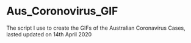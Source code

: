 # Aus_Coronovirus_GIF
The script I use to create the GIFs of the Australian Coronavirus Cases, lasted updated on 14th April 2020
